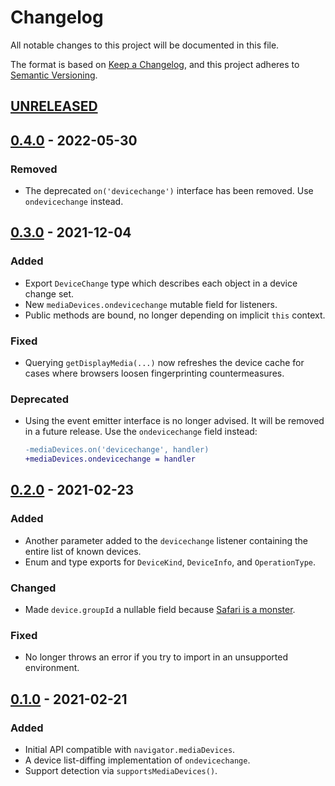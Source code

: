 # Changelog

All notable changes to this project will be documented in this file.

The format is based on [Keep a Changelog](https://keepachangelog.com/en/1.0.0/), and this project adheres to [Semantic Versioning](https://semver.org/spec/v2.0.0.html).

## [UNRELEASED]

## [0.4.0] - 2022-05-30

### Removed

- The deprecated `on('devicechange')` interface has been removed. Use `ondevicechange` instead.

## [0.3.0] - 2021-12-04

### Added

- Export `DeviceChange` type which describes each object in a device change set.
- New `mediaDevices.ondevicechange` mutable field for listeners.
- Public methods are bound, no longer depending on implicit `this` context.

### Fixed

- Querying `getDisplayMedia(...)` now refreshes the device cache for cases where browsers loosen fingerprinting countermeasures.

### Deprecated

- Using the event emitter interface is no longer advised. It will be removed in a future release. Use the `ondevicechange` field instead:
  ```diff
  -mediaDevices.on('devicechange', handler)
  +mediaDevices.ondevicechange = handler
  ```

## [0.2.0] - 2021-02-23

### Added

- Another parameter added to the `devicechange` listener containing the entire list of known devices.
- Enum and type exports for `DeviceKind`, `DeviceInfo`, and `OperationType`.

### Changed

- Made `device.groupId` a nullable field because [Safari is a monster](https://github.com/PsychoLlama/media-devices/issues/3).

### Fixed

- No longer throws an error if you try to import in an unsupported environment.

## [0.1.0] - 2021-02-21

### Added

- Initial API compatible with `navigator.mediaDevices`.
- A device list-diffing implementation of `ondevicechange`.
- Support detection via `supportsMediaDevices()`.

[Unreleased]: https://github.com/PsychoLlama/media-devices/compare/v0.4.0...HEAD
[0.4.0]: https://github.com/PsychoLlama/media-devices/compare/v0.3.0...v0.4.0
[0.3.0]: https://github.com/PsychoLlama/media-devices/compare/v0.2.0...v0.3.0
[0.2.0]: https://github.com/PsychoLlama/media-devices/compare/v0.1.0...v0.2.0
[0.1.0]: https://github.com/PsychoLlama/media-devices/releases/tag/v0.1.0
